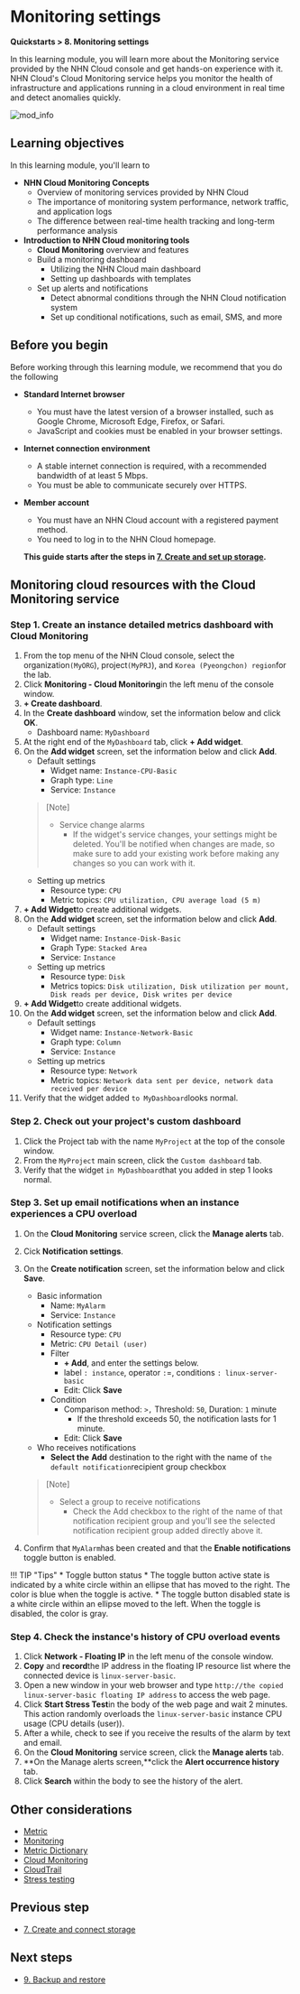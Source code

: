 # Monitoring settings
**Quickstarts > 8. Monitoring settings**

In this learning module, you will learn more about the Monitoring service provided by the NHN Cloud console and get hands-on experience with it. NHN Cloud's Cloud Monitoring service helps you monitor the health of infrastructure and applications running in a cloud environment in real time and detect anomalies quickly.

![mod_info](https://kr1-api-object-storage.nhncloudservice.com/v1/AUTH_2acdfabf4efe4efc8a04c00b348110c9/cdn_origin/prod_cloud_quickstarts/module_info/%EB%AA%A8%EB%8B%88%ED%84%B0%EB%A7%81%20%EC%84%A4%EC%A0%95.png)
## Learning objectives

In this learning module, you'll learn to

* **NHN Cloud Monitoring Concepts**
    * Overview of monitoring services provided by NHN Cloud
    * The importance of monitoring system performance, network traffic, and application logs
    * The difference between real-time health tracking and long-term performance analysis
* **Introduction to NHN Cloud monitoring tools**
    * **Cloud Monitoring** overview and features
    * Build a monitoring dashboard
        * Utilizing the NHN Cloud main dashboard
        * Setting up dashboards with templates
    * Set up alerts and notifications
        * Detect abnormal conditions through the NHN Cloud notification system
        * Set up conditional notifications, such as email, SMS, and more

## Before you begin

Before working through this learning module, we recommend that you do the following

* **Standard Internet browser**
    * You must have the latest version of a browser installed, such as Google Chrome, Microsoft Edge, Firefox, or Safari.
    * JavaScript and cookies must be enabled in your browser settings.
* **Internet connection environment**
    * A stable internet connection is required, with a recommended bandwidth of at least 5 Mbps.
    * You must be able to communicate securely over HTTPS.
* **Member account**
    * You must have an NHN Cloud account with a registered payment method.
    * You need to log in to the NHN Cloud homepage.

    **This guide starts after the steps in [7. Create and set up storage](https://docs.nhncloud.com/en/quickstarts/en/create-storage/).**

## Monitoring cloud resources with the Cloud Monitoring service

### Step 1. Create an instance detailed metrics dashboard with Cloud Monitoring

1. From the top menu of the NHN Cloud console, select the organization`(MyORG`), project`(MyPRJ`), and `Korea (Pyeongchon) region`for the lab.
2. Click **Monitoring - Cloud Monitoring**in the left menu of the console window.
3. **+ Create dashboard**.
4. In the **Create dashboard** window, set the information below and click **OK**.
    * Dashboard name: `MyDashboard`
5. At the right end of the `MyDashboard` tab, click **+ Add widget**.
6. On the **Add widget** screen, set the information below and click **Add**.
    * Default settings
        * Widget name: `Instance-CPU-Basic`
        * Graph type: `Line`
        * Service: `Instance`       
    > [Note]
    >
    > * Service change alarms
    >    * If the widget's service changes, your settings might be deleted. You'll be notified when changes are made, so make sure to add your existing work before making any changes so you can work with it.
    * Setting up metrics
        * Resource type: `CPU`
        * Metric topics: `CPU utilization, CPU average load (5 m)`
7. **+ Add Widget**to create additional widgets.
8. On the **Add widget** screen, set the information below and click **Add**.
    * Default settings
        * Widget name: `Instance-Disk-Basic`
        * Graph Type: `Stacked Area`
        * Service: `Instance`
    * Setting up metrics
        * Resource type: `Disk`
        * Metrics topics: `Disk utilization, Disk utilization per mount, Disk reads per device, Disk writes per device`
9. **+ Add Widget**to create additional widgets.
10. On the **Add widget** screen, set the information below and click **Add**.
    * Default settings
        * Widget name: `Instance-Network-Basic`
        * Graph type: `Column`
        * Service: `Instance`
    * Setting up metrics
        * Resource type: `Network`
        * Metric topics: `Network data sent per device, network data received per device`
11. Verify that the widget added `to MyDashboard`looks normal.

### Step 2. Check out your project's custom dashboard

1. Click the Project tab with the name `MyProject` at the top of the console window.
2. From the `MyProject` main screen, click the `Custom dashboard` tab.
3. Verify that the widget `in MyDashboard`that you added in step 1 looks normal.

### Step 3. Set up email notifications when an instance experiences a CPU overload

1. On the **Cloud Monitoring** service screen, click the **Manage alerts** tab.
2. Cick **Notification settings**.
3. On the **Create notification** screen, set the information below and click **Save**.
    * Basic information
        * Name: `MyAlarm`
        * Service: `Instance`
    * Notification settings
        * Resource type: `CPU`
        * Metric: `CPU Detail (user)`
        * Filter
            * **+ Add**, and enter the settings below.
            * label `: instance`, operator `:`=, conditions `: linux-server-basic`
            * Edit: Click **Save** 
        * Condition
            * Comparison method: `>,` Threshold: `50`, Duration: `1` minute
                * If the threshold exceeds 50, the notification lasts for 1 minute.
            * Edit: Click **Save** 
    * Who receives notifications
        * **Select the** **Add** destination to the right with the name of `the default notification`recipient group checkbox

    > [Note]
    >
    > * Select a group to receive notifications
    >    * Check the Add checkbox to the right of the name of that notification recipient group and you'll see the selected notification recipient group added directly above it.

4. Confirm that `MyAlarm`has been created and that the **Enable notifications** toggle button is enabled.

!!! TIP "Tips"
    * Toggle button status
        * The toggle button active state is indicated by a white circle within an ellipse that has moved to the right. The color is blue when the toggle is active.
        * The toggle button disabled state is a white circle within an ellipse moved to the left. When the toggle is disabled, the color is gray.


### Step 4. Check the instance's history of CPU overload events     

1. Click **Network - Floating IP** in the left menu of the console window.
2. **Copy** and **record**the IP address in the floating IP resource list where the connected device is `linux-server-basic`.
3. Open a new window in your web browser and type `http://the copied linux-server-basic floating IP address` to access the web page.
4. Click **Start Stress Test**in the body of the web page and wait 2 minutes. This action randomly overloads the `linux-server-basic` instance CPU usage (CPU details (user)).
5. After a while, check to see if you receive the results of the alarm by text and email.
6. On the **Cloud Monitoring** service screen, click the **Manage alerts** tab.
7. **On the Manage alerts screen,**click the **Alert occurrence history** tab.
8. Click **Search** within the body to see the history of the alert.

## Other considerations

* [Metric](https://en.wikipedia.org/wiki/Metric_system)
* [Monitoring](https://en.wikipedia.org/wiki/System_monitor)
* [Metric Dictionary](https://docs.nhncloud.com/en/Monitoring/Cloud%20Monitoring/en/metric-dictionary/)
* [Cloud Monitoring](https://docs.nhncloud.com/en/Monitoring/Cloud%20Monitoring/en/overview/)
* [CloudTrail](https://docs.nhncloud.com/en/Governance%20&%20Audit/CloudTrail/en/overview/)
* [Stress testing](https://en.wikipedia.org/wiki/Stress_testing_(computing))

## Previous step

* [7. Create and connect storage](https://docs.nhncloud.com/en/quickstarts/en/create-storage/)

## Next steps

* [9. Backup and restore](https://docs.nhncloud.com/en/quickstarts/en/backup-restore/)
